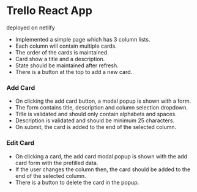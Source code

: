 # Trello React App
deployed on netlify
- Implemented a simple page which has 3 column lists.
- Each column will contain multiple cards.
- The order of the cards is maintained.
- Card show a title and a description.
- State should be maintained after refresh.
- There is a button at the top to add a new card.

### Add Card
- On clicking the add card button, a modal popup is shown with a form.
- The form contains title, description and column selection dropdown.
- Title is validated and should only contain alphabets and spaces.
- Description is validated and should be minimum 25 characters.
- On submit, the card is added to the end of the selected column.

### Edit Card
- On clicking a card, the add card modal popup is shown with the add card form with the prefilled data.
- If the user changes the column then, the card should be added to the end of the selected column.
- There is a button to delete the card in the popup.


